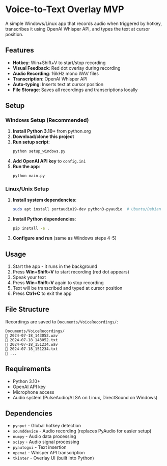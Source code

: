 # Voice-to-Text Overlay MVP

A simple Windows/Linux app that records audio when triggered by hotkey, transcribes it using OpenAI Whisper API, and types the text at cursor position.

## Features

- **Hotkey**: Win+Shift+V to start/stop recording
- **Visual Feedback**: Red dot overlay during recording
- **Audio Recording**: 16kHz mono WAV files
- **Transcription**: OpenAI Whisper API
- **Auto-typing**: Inserts text at cursor position
- **File Storage**: Saves all recordings and transcriptions locally

## Setup

### Windows Setup (Recommended)

1. **Install Python 3.10+** from python.org
2. **Download/clone this project**
3. **Run setup script**:
   ```cmd
   python setup_windows.py
   ```
4. **Add OpenAI API key** to `config.ini`
5. **Run the app**:
   ```cmd
   python main.py
   ```

### Linux/Unix Setup

1. **Install system dependencies**:
   ```bash
   sudo apt install portaudio19-dev python3-pyaudio  # Ubuntu/Debian
   ```
2. **Install Python dependencies**:
   ```bash
   pip install -e .
   ```
3. **Configure and run** (same as Windows steps 4-5)

## Usage

1. Start the app - it runs in the background
2. Press **Win+Shift+V** to start recording (red dot appears)
3. Speak your text
4. Press **Win+Shift+V** again to stop recording
5. Text will be transcribed and typed at cursor position
6. Press **Ctrl+C** to exit the app

## File Structure

Recordings are saved to `Documents/VoiceRecordings/`:
```
Documents/VoiceRecordings/
   2024-07-18_143052.wav
   2024-07-18_143052.txt
   2024-07-18_151234.wav
   2024-07-18_151234.txt
   ...
```

## Requirements

- Python 3.10+
- OpenAI API key
- Microphone access
- Audio system (PulseAudio/ALSA on Linux, DirectSound on Windows)

## Dependencies

- `pynput` - Global hotkey detection
- `sounddevice` - Audio recording (replaces PyAudio for easier setup)
- `numpy` - Audio data processing
- `scipy` - Audio signal processing
- `pyautogui` - Text insertion
- `openai` - Whisper API transcription
- `tkinter` - Overlay UI (built into Python)